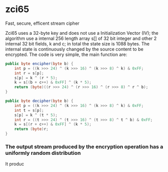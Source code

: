 # zci65
Fast, secure, efficent stream cipher

Zci65 uses a 32-byte key and does not use a Initialization Vector (IV); the algorithm use a internal 256 length array s[] of 32 bit integer and other 2 internal 32 bit fields, k and c; in total the state size is 1088 bytes.
The internal state is continuously changed by the source content to be encrypted.
The code is very simple, the main function are:
```java	
public byte encipher(byte b) {
	int p = ((k >>> 24) ^ (k >>> 16) ^ (k >>> 8) ^ k) & 0xFF;
	int r = s[p];
	s[p] = k ^ (r * 5);
	k = s[(b + c++) & 0xFF] ^ (k * 5);
	return (byte)((r >>> 24) ^ (r >>> 16) ^ (r >>> 8) ^ r ^ b);
}

public byte decipher(byte b) {
	int p = ((k >>> 24) ^ (k >>> 16) ^ (k >>> 8) ^ k) & 0xFF;
	int t = s[p];
	s[p] = k ^ (t * 5);
	int r = ((t >>> 24) ^ (t >>> 16) ^ (t >>> 8) ^ t ^ b) & 0xFF;
	k = s[(r + c++) & 0xFF] ^ (k * 5);
	return (byte)r;
}
```
### The output stream produced by the encryption operation has a uniformly random distribution
It produc
